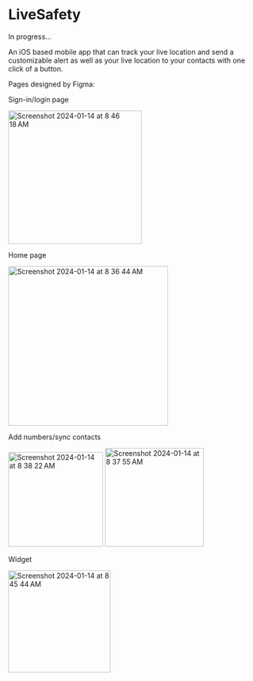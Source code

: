 # LiveSafety

In progress...

An iOS based mobile app that can track your live location and send a customizable alert as well as your live location to your contacts with one click of a button.

Pages designed by Figma:

Sign-in/login page

<img width="269" alt="Screenshot 2024-01-14 at 8 46 18 AM" src="https://github.com/eventidesun/LiveSafety/assets/118631877/ffb21248-5fc3-4bf0-b647-f9fd3950178a">


Home page

<img width="322" alt="Screenshot 2024-01-14 at 8 36 44 AM" src="https://github.com/eventidesun/LiveSafety/assets/118631877/8da81f0f-0d46-4181-9c75-9af6dac7b2e8">


Add numbers/sync contacts

<img width="191" alt="Screenshot 2024-01-14 at 8 38 22 AM" src="https://github.com/eventidesun/LiveSafety/assets/118631877/4b811ffa-e8d8-4862-9c4f-a596d3a9606b">

<img width="199" alt="Screenshot 2024-01-14 at 8 37 55 AM" src="https://github.com/eventidesun/LiveSafety/assets/118631877/24fee513-04e0-4588-8f2e-3b284e29bd39">


Widget

<img width="206" alt="Screenshot 2024-01-14 at 8 45 44 AM" src="https://github.com/eventidesun/LiveSafety/assets/118631877/405c1925-35aa-430f-8af6-e6b4b2b75e99">



